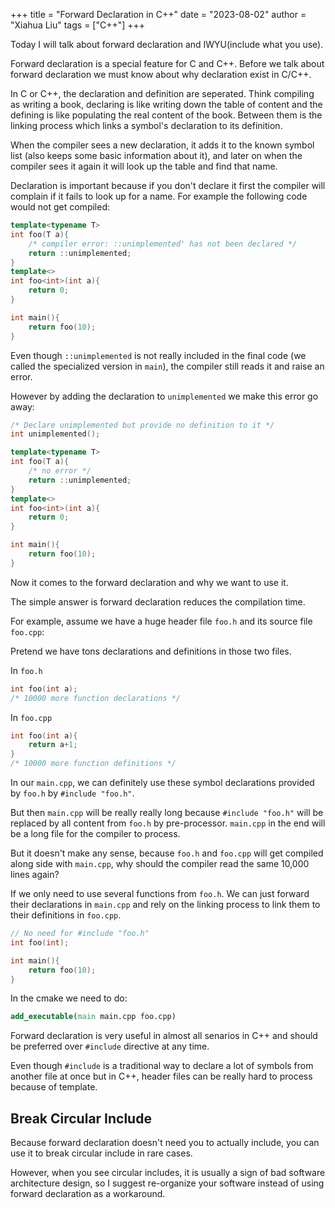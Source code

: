 +++
title = "Forward Declaration in C++"
date = "2023-08-02"
author = "Xiahua Liu"
tags = ["C++"]
+++

Today I will talk about forward declaration and IWYU(include what you use).

Forward declaration is a special feature for C and C++. Before we talk about forward declaration we must know about why declaration exist in C/C++.

In C or C++, the declaration and definition are seperated. Think compiling as writing a book, declaring is like writing down the table of content and the defining is like populating the real content of the book. Between them is the linking process which links a symbol's declaration to its definition.

When the compiler sees a new declaration, it adds it to the known symbol list (also keeps some basic information about it), and later on when the compiler sees it again it will look up the table and find that name.

Declaration is important because if you don't declare it first the compiler will complain if it fails to look up for a name. For example the following code would not get compiled:

```cpp
template<typename T>
int foo(T a){
    /* compiler error: ::unimplemented' has not been declared */
    return ::unimplemented;
}
template<>
int foo<int>(int a){
    return 0;
}

int main(){
    return foo(10);
}
```

Even though `::unimplemented` is not really included in the final code (we called the specialized version in `main`), the compiler still reads it and raise an error.

However by adding the declaration to `unimplemented` we make this error go away:

```cpp
/* Declare unimplemented but provide no definition to it */
int unimplemented();

template<typename T>
int foo(T a){
    /* no error */
    return ::unimplemented;
}
template<>
int foo<int>(int a){
    return 0;
}

int main(){
    return foo(10);
}
```

Now it comes to the forward declaration and why we want to use it.

The simple answer is forward declaration reduces the compilation time. 

For example, assume we have a huge header file `foo.h` and its source file `foo.cpp`:

Pretend we have tons declarations and definitions in those two files.

In `foo.h`
```cpp
int foo(int a);
/* 10000 more function declarations */
```

In `foo.cpp`
```cpp
int foo(int a){
    return a+1;
}
/* 10000 more function definitions */
```

In our `main.cpp`, we can definitely use these symbol declarations provided by `foo.h` by `#include "foo.h"`.

But then `main.cpp` will be really really long because `#include "foo.h"` will be replaced by all content from `foo.h` by pre-processor. `main.cpp` in the end will be a long file for the compiler to process.

But it doesn't make any sense, because `foo.h` and `foo.cpp` will get compiled along side with `main.cpp`, why should the compiler read the same 10,000 lines again?

If we only need to use several functions from `foo.h`. We can just forward their declarations in `main.cpp` and rely on the linking process to link them to their definitions in `foo.cpp`.

```cpp
// No need for #include "foo.h"
int foo(int);

int main(){
    return foo(10);
}
```

In the cmake we need to do:

```cmake
add_executable(main main.cpp foo.cpp)
```

Forward declaration is very useful in almost all senarios in C++ and should be preferred over `#include` directive at any time.

Even though `#include` is a traditional way to declare a lot of symbols from another file at once but in C++, header files can be really hard to process because of template.

## Break Circular Include

Because forward declaration doesn't need you to actually include, you can use it to break circular include in rare cases.

However, when you see circular includes, it is usually a sign of bad software architecture design, so I suggest re-organize your software instead of using forward declaration as a workaround.